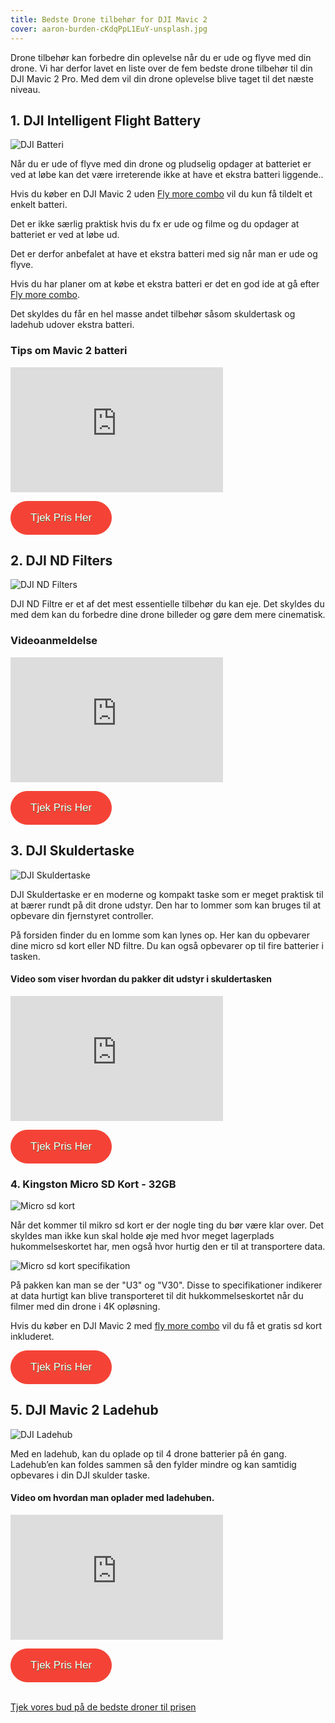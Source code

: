 ```yaml
---
title: Bedste Drone tilbehør for DJI Mavic 2
cover: aaron-burden-cKdqPpL1EuY-unsplash.jpg
---
```


Drone tilbehør kan forbedre din oplevelse når du er ude og flyve med din drone. Vi har derfor lavet en liste over de fem bedste drone tilbehør til din DJI Mavic 2 Pro. Med dem vil din drone oplevelse blive taget til det næste niveau.

## 1. DJI Intelligent Flight Battery

![DJI Batteri](./dji-batteri.jpg)

Når du er ude of flyve med din drone og pludselig opdager at batteriet er ved at løbe kan det være irreterende ikke at have et ekstra batteri liggende..

Hvis du køber en DJI Mavic 2 uden <a href="https://www.partner-ads.com/dk/klikbanner.php?partnerid=29353&bannerid=55216&htmlurl=https://www.hubshop.dk/shop/dji-mavic-2-pro-combo-startpakke/" target="_blank">Fly more combo</a> vil du kun få tildelt et enkelt batteri.

Det er ikke særlig praktisk hvis du fx er ude og filme og du opdager at batteriet er ved at løbe ud.

Det er derfor anbefalet at have et ekstra batteri med sig når man er ude og flyve.

Hvis du har planer om at købe et ekstra batteri er det en god ide at gå efter <a href="https://www.partner-ads.com/dk/klikbanner.php?partnerid=29353&bannerid=55216&htmlurl=https://www.hubshop.dk/shop/dji-mavic-2-pro-combo-startpakke/" target="_blank">Fly more combo</a>.

Det skyldes du får en hel masse andet tilbehør såsom skuldertask og ladehub udover ekstra batteri.

### Tips om Mavic 2 batteri

<div style="position: relative
        paddingBottom: 56.25% /* 16:9 */,
        paddingTop: 25,
        height: 0">

 <iframe width="340" height="200" style="          position: absolute,
          top: 0,
          left: 0,
          width: 100%,
          height: 100%"
src="https://www.youtube.com/embed/ZdCabk1WCGM" SameSite=None
frameborder="0" 
allow="accelerometer; autoplay; encrypted-media; gyroscope; picture-in-picture" 
allowfullscreen></iframe>
</div>

<a href="https://www.partner-ads.com/dk/klikbanner.php?partnerid=29353&bannerid=55216&htmlurl=https://www.hubshop.dk/shop/batteri-til-dji-mavic-2/" target="_blank"  style="background-color:#f44336; 
	border-radius:28px;
	border:1px solid #f44336;
	display:inline-block;
	cursor:pointer;
	color:#ffffff;
	font-family:Arial;
	font-size:17px;
	padding:16px 31px;
	text-decoration:none;
	text-shadow:0px 1px 0px #2f6627;" >Tjek Pris Her</a>

## 2. DJI ND Filters

![DJI ND Filters](./dji-mavic-2-pro-nd-filters-set.jpg)

DJI ND Filtre er et af det mest essentielle tilbehør du kan eje. Det skyldes du med dem kan du forbedre dine drone billeder og gøre dem mere cinematisk.

### Videoanmeldelse

<div style="position: relative
        paddingBottom: 56.25% /* 16:9 */,
        paddingTop: 25,
        height: 0">

 <iframe width="340" height="200" style="          position: absolute,
          top: 0,
          left: 0,
          width: 100%,
          height: 100%"
src="https://www.youtube.com/embed/HBQEO-KD1nc" SameSite=None
frameborder="0" 
allow="accelerometer; autoplay; encrypted-media; gyroscope; picture-in-picture" 
allowfullscreen></iframe>
</div>

<a href="https://www.partner-ads.com/dk/klikbanner.php?partnerid=29353&bannerid=67757&htmlurl=https://www.proshop.dk/Fotofiltre/DJI-ND-Filters-Set-ND481632/2696578" target="_blank"  style="background-color:#f44336; 
	border-radius:28px;
	border:1px solid #f44336;
	display:inline-block;
	cursor:pointer;
	color:#ffffff;
	font-family:Arial;
	font-size:17px;
	padding:16px 31px;
	text-decoration:none;
	text-shadow:0px 1px 0px #2f6627;" >Tjek Pris Her</a>

## 3. DJI Skuldertaske

![DJI Skuldertaske](./dji-skuldertaske.jpg)

DJI Skuldertaske er en moderne og kompakt taske som er meget praktisk til at bærer rundt på dit drone udstyr. Den har to lommer som kan bruges til at opbevare din fjernstyret controller.

På forsiden finder du en lomme som kan lynes op. Her kan du opbevarer dine micro sd kort eller ND filtre. Du kan også opbevarer op til fire batterier i tasken.

#### Video som viser hvordan du pakker dit udstyr i skuldertasken

<div style="position: relative
        paddingBottom: 56.25% /* 16:9 */,
        paddingTop: 25,
        height: 0">

 <iframe width="340" height="200" style="          position: absolute,
          top: 0,
          left: 0,
          width: 100%,
          height: 100%"
src="https://www.youtube.com/embed/MM8mXS3Wiqs" SameSite=None
frameborder="0" 
allow="accelerometer; autoplay; encrypted-media; gyroscope; picture-in-picture" 
allowfullscreen></iframe>
</div>

<a href="https://www.partner-ads.com/dk/klikbanner.php?partnerid=29353&bannerid=55216&htmlurl=https://www.hubshop.dk/shop/skuldertaske-til-dji-mavic-2-pro-og-zoom/" target="_blank"  style="background-color:#f44336; 
	border-radius:28px;
	border:1px solid #f44336;
	display:inline-block;
	cursor:pointer;
	color:#ffffff;
	font-family:Arial;
	font-size:17px;
	padding:16px 31px;
	text-decoration:none;
	text-shadow:0px 1px 0px #2f6627;" >Tjek Pris Her</a>

### 4. Kingston Micro SD Kort - 32GB

![Micro sd kort](./Kingston-SD-kort-32mb-768x768.jpg)

Når det kommer til mikro sd kort er der nogle ting du bør være klar over. Det skyldes man ikke kun skal holde øje med hvor meget lagerplads hukommelseskortet har, men også hvor hurtig den er til at transportere data.

![Micro sd kort specifikation](./Kingston-SD-kort-32mb-pack.jpg)

På pakken kan man se der "U3" og "V30". Disse to specifikationer indikerer at data hurtigt kan blive transporteret til dit hukkommelseskortet når du filmer med din drone i 4K opløsning.

Hvis du køber en DJI Mavic 2 med <a href="https://www.partner-ads.com/dk/klikbanner.php?partnerid=29353&bannerid=55216&htmlurl=https://www.hubshop.dk/shop/dji-mavic-2-pro-combo-startpakke/" target="_blank">fly more combo</a> vil du få et gratis sd kort inkluderet.

<a href="https://www.partner-ads.com/dk/klikbanner.php?partnerid=29353&bannerid=55216&htmlurl=https://www.hubshop.dk/shop/kingston-micro-sd-kort-32gb-inkl-adaptor/" target="_blank"  style="background-color:#f44336; 
	border-radius:28px;
	border:1px solid #f44336;
	display:inline-block;
	cursor:pointer;
	color:#ffffff;
	font-family:Arial;
	font-size:17px;
	padding:16px 31px;
	text-decoration:none;
	text-shadow:0px 1px 0px #2f6627;" >Tjek Pris Her</a>

## 5. DJI Mavic 2 Ladehub

![DJI Ladehub](./dji-mavic-2-ladehub-2-768x768.jpg)

Med en ladehub, kan du oplade op til 4 drone batterier på én gang. Ladehub’en kan foldes sammen så den fylder mindre og kan samtidig opbevares i din DJI skulder taske.

#### Video om hvordan man oplader med ladehuben.

<div style="position: relative
        paddingBottom: 56.25% /* 16:9 */,
        paddingTop: 25,
        height: 0">

 <iframe width="340" height="200" style="          position: absolute,
          top: 0,
          left: 0,
          width: 100%,
          height: 100%"
src="https://www.youtube.com/embed/eP1u6EZScAc" SameSite=None
frameborder="0" 
allow="accelerometer; autoplay; encrypted-media; gyroscope; picture-in-picture" 
allowfullscreen></iframe>
</div>

<a href="https://www.partner-ads.com/dk/klikbanner.php?partnerid=29353&bannerid=55216&htmlurl=https://www.hubshop.dk/shop/ladehub-til-mavic-2/" target="_blank"  style="background-color:#f44336; 
	border-radius:28px;
	border:1px solid #f44336;
	display:inline-block;
	cursor:pointer;
	color:#ffffff;
	font-family:Arial;
	font-size:17px;
	padding:16px 31px;
	text-decoration:none;
	text-shadow:0px 1px 0px #2f6627;" >Tjek Pris Her</a> <br> <br>

<a href="https://bedstedronetilprisen.dk/bedste-drone-til-prisen">Tjek vores bud på de bedste droner til prisen</a>
